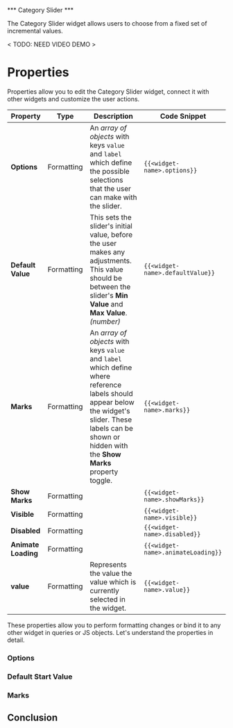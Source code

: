 *** Category Slider ***

The Category Slider widget allows users to choose from a fixed set of incremental values.

< TODO: NEED VIDEO DEMO >

# Properties

Properties allow you to edit the Category Slider widget, connect it with other widgets and customize the user actions.

| **Property** | **Type** | **Description** | **Code Snippet** |
|--------------|----------|-----------------|------------------|
| **Options** | Formatting | An _array of objects_ with keys `value` and `label` which define the possible selections that the user can make with the slider. | `{{<widget-name>.options}}` |
| **Default Value** | Formatting | This sets the slider's initial value, before the user makes any adjustments. This value should be between the slider's **Min Value** and **Max Value**. _(number)_ | `{{<widget-name>.defaultValue}}` |
| **Marks** | Formatting | An _array of objects_ with keys `value` and `label` which define where reference labels should appear below the widget's slider. These labels can be shown or hidden with the **Show Marks** property toggle. | `{{<widget-name>.marks}}` |
| **Show Marks** | Formatting |  | `{{<widget-name>.showMarks}}` |
| **Visible** | Formatting |  | `{{<widget-name>.visible}}` |
| **Disabled** | Formatting |  | `{{<widget-name>.disabled}}` |
| **Animate Loading** | Formatting |  | `{{<widget-name>.animateLoading}}` |
| **value** | Formatting | Represents the value the value which is currently selected in the widget. | `{{<widget-name>.value}}` |

These properties allow you to perform formatting changes or bind it to any other widget in queries or JS objects. Let's understand the properties in detail.

### Options

### Default Start Value

### Marks

## Conclusion
